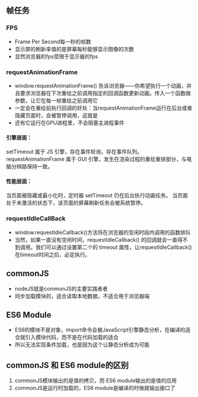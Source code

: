 ## 帧任务
### FPS
- Frame Per Second每一秒的帧数
- 显示屏的刷新率值的是屏幕每秒能够显示图像的次数
- 显然浏览器的fps受限于显示器的fps
### requestAnimationFrame
- window.requestAnimationFrame() 告诉浏览器——你希望执行一个动画，并且要求浏览器在下次重绘之前调用指定的回调函数更新动画。传入一个函数做参数，让它在每一帧重绘之前调用它
- 一定会在重绘前执行回调的好处：当requestAnimationFrame运行在后台或者隐藏页面时，会被暂停调用，这就是
- 还有它运行在GPU进程里，不会阻塞主进程事件
#### 引擎层面：
setTimeout 属于 JS 引擎，存在事件轮询，存在事件队列。
requestAnimationFrame 属于 GUI 引擎，发生在渲染过程的重绘重排部分，与电脑分辨路保持一致。
#### 性能层面：
当页面被隐藏或最小化时，定时器 setTimeout 仍在后台执行动画任务。
当页面处于未激活的状态下，该页面的屏幕刷新任务会被系统暂停。
### requestIdleCallBack
- window.requestIdleCallback()方法将在浏览器的空闲时段内调用的函数排队
- 当然，如果一直没有空闲时间，requestIdleCallback() 的回调就会一直得不到调用。我们可以通过设置第二个的 timeout 属性，让requestIdleCallback()在timeout时间之后，必定执行。
## commonJS
- nodeJS就是commonJS的主要实践者者
- 同步加载模块的，适合读取本地数据，不适合用于浏览器端
## ES6 Module
- ES6的模块不是对象，import命令会被JavaScript引擎静态分析，在编译的适合就引入模块代码，而不是在代码加载的适合
- 所以无法实现条件加载，也是因为这个让静态分析成为可能
## commonJS 和 ES6 module的区别
1. commonJS模块输出的是值的拷贝，而 ES6 module输出的是值的应用
2. commonJS是运行时加载的，ES6 module是编译的时候就输出接口了
